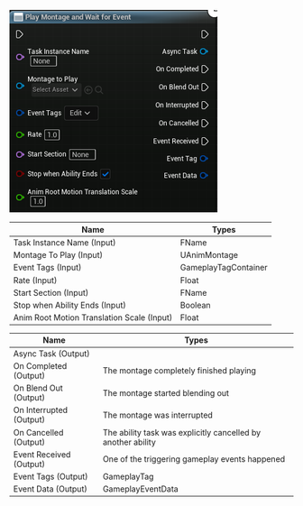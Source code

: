 ![Image](img/playmontageandwaitforevent.png)

Name                                        | Types
--------------------------------------------| ------------------
Task Instance Name (Input)                  | FName
Montage To Play (Input)                     | UAnimMontage
Event Tags (Input)                          | GameplayTagContainer
Rate (Input)                                | Float
Start Section (Input)                       | FName
Stop when Ability Ends (Input)              | Boolean
Anim Root Motion Translation Scale (Input)  | Float

Name                               | Types
-----------------------------------| ------------------
Async Task (Output)                | 
On Completed (Output)              | The montage completely finished playing 
On Blend Out (Output)              | The montage started blending out
On Interrupted (Output)            | The montage was interrupted  
On Cancelled (Output)              | The ability task was explicitly cancelled by another ability
Event Received (Output)            | One of the triggering gameplay events happened 
Event Tags (Output)                | GameplayTag
Event Data (Output)                | GameplayEventData